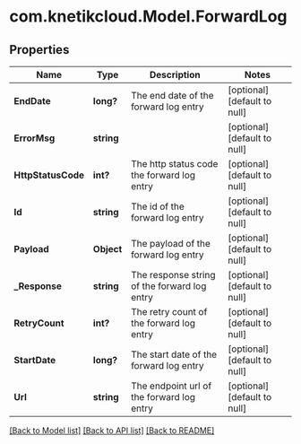 # com.knetikcloud.Model.ForwardLog
## Properties

Name | Type | Description | Notes
------------ | ------------- | ------------- | -------------
**EndDate** | **long?** | The end date of the forward log entry | [optional] [default to null]
**ErrorMsg** | **string** |  | [optional] [default to null]
**HttpStatusCode** | **int?** | The http status code the forward log entry | [optional] [default to null]
**Id** | **string** | The id of the forward log entry | [optional] [default to null]
**Payload** | **Object** | The payload of the forward log entry | [optional] [default to null]
**_Response** | **string** | The response string of the forward log entry | [optional] [default to null]
**RetryCount** | **int?** | The retry count of the forward log entry | [optional] [default to null]
**StartDate** | **long?** | The start date of the forward log entry | [optional] [default to null]
**Url** | **string** | The endpoint url of the forward log entry | [optional] [default to null]

[[Back to Model list]](../README.md#documentation-for-models) [[Back to API list]](../README.md#documentation-for-api-endpoints) [[Back to README]](../README.md)

